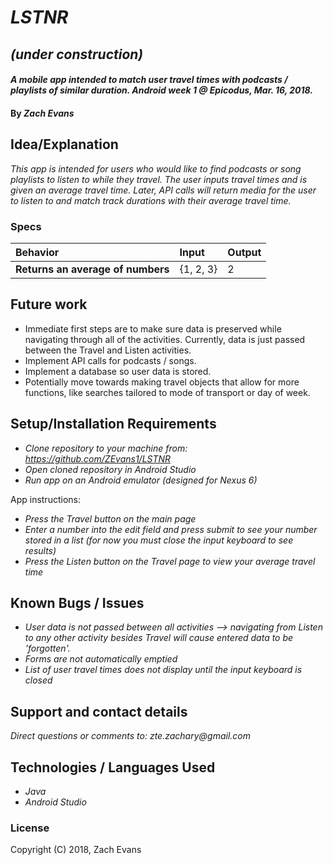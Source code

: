 # _LSTNR_
## _(under construction)_

#### _A mobile app intended to match user travel times with podcasts / playlists of similar duration. Android week 1 @ Epicodus, Mar. 16, 2018._

#### By _**Zach Evans**_

## Idea/Explanation

_This app is intended for users who would like to find podcasts or song playlists to listen to while they travel. The user inputs travel times and is given an average travel time. Later, API calls will return media for the user to listen to and match track durations with their average travel time._

### Specs
| Behavior | Input | Output |
| :-------------     | :------------- | :-------------
| **Returns an average of numbers**| {1, 2, 3} | 2 |


## Future work
* Immediate first steps are to make sure data is preserved while navigating through all of the activities. Currently, data is just passed between the Travel and Listen activities.
* Implement API calls for podcasts / songs.
* Implement a database so user data is stored.
* Potentially move towards making travel objects that allow for more functions, like searches tailored to mode of transport or day of week.


## Setup/Installation Requirements

* _Clone repository to your machine from: https://github.com/ZEvans1/LSTNR_
* _Open cloned repository in Android Studio_
* _Run app on an Android emulator (designed for Nexus 6)_

App instructions:
* _Press the Travel button on the main page_
* _Enter a number into the edit field and press submit to see your number stored in a list (for now you must close the input keyboard to see results)_
* _Press the Listen button on the Travel page to view your average travel time_

## Known Bugs / Issues

* _User data is not passed between all activities --> navigating from Listen to any other activity besides Travel will cause entered data to be 'forgotten'._
* _Forms are not automatically emptied_
* _List of user travel times does not display until the input keyboard is closed_

## Support and contact details

_Direct questions or comments to: zte.zachary@gmail.com_

## Technologies / Languages Used

* _Java_
* _Android Studio_


### License
Copyright (C) 2018, Zach Evans

